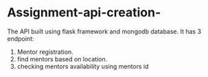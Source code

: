 # Assignment-api-creation-
The API built using flask framework and mongodb database.
It has 3 endpoint:
1. Mentor registration.
2. find mentors based on location.
3. checking mentors availability using mentors id
   
